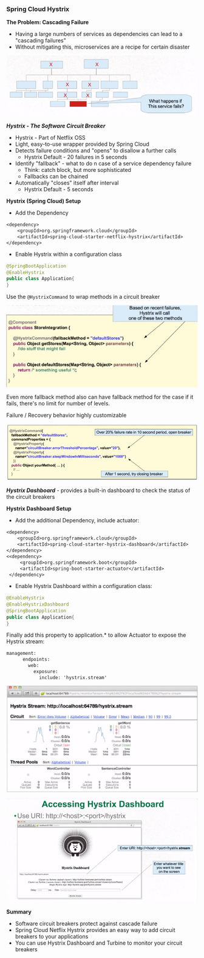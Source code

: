 ### Spring Cloud Hystrix

**The Problem: Cascading Failure**
- Having a large numbers of services as dependencies can lead to a "cascading failures"
- Without mitigating this, microservices are a recipe for certain disaster

![hystrix-cascading-failures](https://raw.githubusercontent.com/Shtramak/spring-cloud-training/master/images/hystrix-cascading-failure.jpg)

**_Hystrix - The Software Circuit Breaker_**
- Hystrix - Part of Netflix OSS
- Light, easy-to-use wrapper provided by Spring Cloud
- Detects failure conditions and "opens" to disallow a further calls
    - Hystrix Default - 20 failures in 5 seconds
- Identify "fallback" - what to do n case of a service dependency failure
    - Think: catch block, but more sophisticated
    - Fallbacks can be chained
- Automatically "closes" itself after interval
    - Hystrix Default - 5 seconds

**Hystrix (Spring Cloud) Setup**
- Add the Dependency
```
<dependency>
    <groupId>org.springframework.cloud</groupId>
    <artifactId>spring-cloud-starter-netflix-hystrix</artifactId>
</dependency>
```
- Enable Hystrix within a configuration class
```java
@SpringBootApplication
@EnableHystrix
public class Application{
}
```

Use the `@HystrixCommand` to wrap methods in a circuit breaker

![hystrix-command-example](https://raw.githubusercontent.com/Shtramak/spring-cloud-training/master/images/hystrix-command-example.jpg)

Even more fallback method also can have fallback method for the case if it fails, there's no limit for number of levels.

Failure / Recovery behavior highly customizable 

![hystrix-command-customization](https://raw.githubusercontent.com/Shtramak/spring-cloud-training/master/images/hystrix-command-customization.jpg)

**_Hystrix Dashboard_** - provides a built-in dashboard to check the status of the circuit breakers

**Hystrix Dashboard Setup**
- Add the additional Dependency, include actuator:
```
<dependency>
    <groupId>org.springframework.cloud</groupId>
    <artifactId>spring-cloud-starter-hystrix-dashboard</artifactId>
</dependency>
<<dependency>
     <groupId>org.springframework.boot</groupId>
     <artifactId>spring-boot-starter-actuator</artifactId>
 </dependency>
```
- Enable Hystrix Dashboard within a configuration class:
```java
@EnableHystrix
@EnableHystrixDashboard
@SpringBootApplication
public class Application{
}
```

Finally add this property to application.* to allow Actuator to expose the Hystrix stream:
```
management: 
      endpoints: 
        web: 
          exposure: 
            include: 'hystrix.stream'
```

![hystrix-command-customization](https://raw.githubusercontent.com/Shtramak/spring-cloud-training/master/images/hystrix-dashboard.jpg)

![hystrix-command-customization](https://raw.githubusercontent.com/Shtramak/spring-cloud-training/master/images/hystrix-dashboard-access.jpg)

**Summary**
- Software circuit breakers protect against cascade failure
- Spring Cloud Netflix Hystrix provides an easy way to add circuit breakers to your applications
- You can use Hystrix Dashboard and Turbine to monitor your circuit breakers
